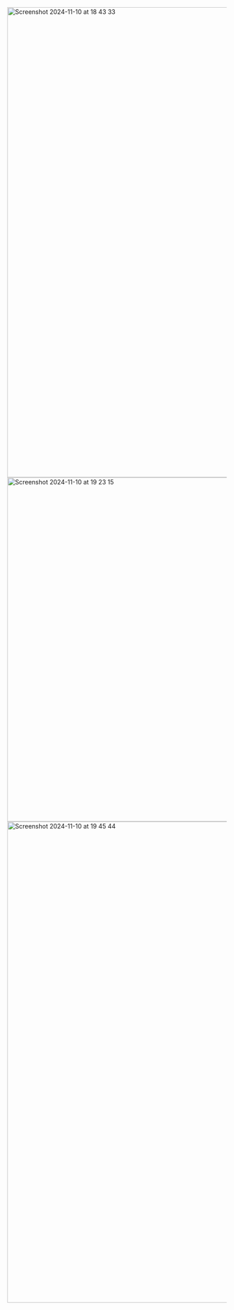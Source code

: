 <img width="1078" alt="Screenshot 2024-11-10 at 18 43 33" src="https://github.com/user-attachments/assets/4443649e-a447-4b6e-a96a-02b72ca0340c">

<img width="789" alt="Screenshot 2024-11-10 at 19 23 15" src="https://github.com/user-attachments/assets/09bad568-a32d-4dcc-b9da-cd84d29f38a2">

<img width="1103" alt="Screenshot 2024-11-10 at 19 45 44" src="https://github.com/user-attachments/assets/47d6fdc3-f84f-464d-81b8-3046cef4d04f">

